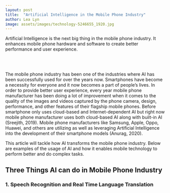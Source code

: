 ```yaml
---
layout: post
title:  "Artificial Intelligence in the Mobile Phone Industry"
author: Lea Lyn 
image: assets/images/technology-5246655_1920.jpg
---
```

Artificial Intelligence is the next big thing in the mobile phone industry. It enhances mobile phone hardware and software to create better performance and user experience. 
 
 <br>
 


</br>

The mobile phone industry has been one of the industries where AI has been successfully used for over the years now. Smartphones have become a necessity for everyone and it now becomes a part of people’s lives. In order to provide better user experience, every year mobile phone manufacturer has been doing a lot of improvement when it comes to the quality of the images and videos captured by the phone camera, design, performance, and other features of their flagship mobile phones. Before smartphone only uses cloud-based and Internet-dependent AI but right now mobile phone manufacturer uses both cloud-based AI along with built-in AI (Sreejith, 2019). Mobile phone manufacturers like Samsung, Apple, Oppo, Huawei, and others are utilizing as well as leveraging Artificial Intelligence into the development of their smartphone models (Anurag, 2020).

This article will tackle how AI transforms the mobile phone industry. Below are examples of the usage of AI and how it enables mobile technology to perform better and do complex tasks.

## Three Things AI can do in Mobile Phone Industry

### 1.	Speech Recognition and Real Time Language Translation 
